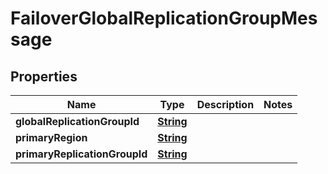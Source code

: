 

# FailoverGlobalReplicationGroupMessage


## Properties

| Name | Type | Description | Notes |
|------------ | ------------- | ------------- | -------------|
|**globalReplicationGroupId** | [**String**](String.md) |  |  |
|**primaryRegion** | [**String**](String.md) |  |  |
|**primaryReplicationGroupId** | [**String**](String.md) |  |  |



